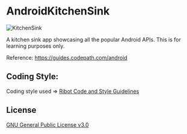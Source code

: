 # AndroidKitchenSink
![KitchenSink](https://raw.githubusercontent.com/scaffeinate/AndroidKitchenSink/master/app/src/main/res/mipmap-xxxhdpi/ic_launcher.png)

A kitchen sink app showcasing all the popular Android APIs. This is for learning purposes only.

Reference: https://guides.codepath.com/android

## Coding Style:
Coding style used => [Ribot Code and Style Guidelines](https://github.com/ribot/android-guidelines/blob/master/project_and_code_guidelines.md)

## License
[GNU General Public License v3.0](https://github.com/scaffeinate/AndroidKitchenSink/blob/master/LICENSE)
